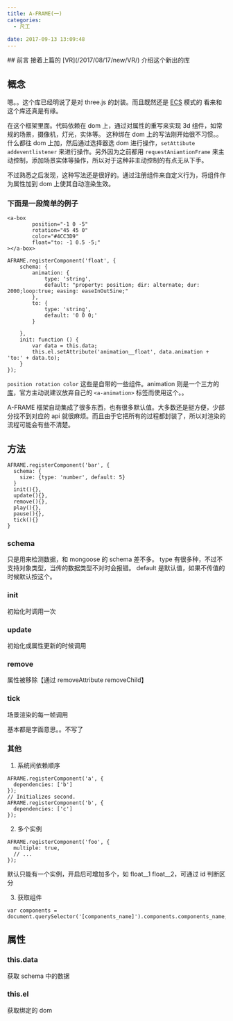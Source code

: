 ```yaml
---
title: A-FRAME(一)
categories:
  - 尺工
 
date: 2017-09-13 13:09:48
---
```

<p></p>
<!-- more -->
## 前言
接着上篇的 [VR](/2017/08/17/new/VR/) 介绍这个新出的库

## 概念
嗯。。这个库已经明说了是对 three.js 的封装。而且既然还是 [ECS](/2017/08/07/尺工/ECS/) 模式的
看来和这个库还真是有缘。

在这个框架里面。代码依赖在 dom 上，通过对属性的重写来实现 3d 组件，如常规的场景，摄像机，灯光，实体等。
这种绑在 dom 上的写法刚开始很不习惯。。什么都往 dom 上加，然后通过选择器选 dom 进行操作，`setAttibute addeventlistener` 来进行操作。另外因为之前都用 `requestAniamtionFrame` 来主动控制，添加场景实体等操作，所以对于这种非主动控制的有点无从下手。

不过熟悉之后发现，这种写法还是很好的。通过注册组件来自定义行为，将组件作为属性加到 dom 上使其自动渲染生效。

### 下面是一段简单的例子
```
<a-box 
		position="-1 0 -5" 
		rotation="45 45 0" 
		color="#4CC3D9"
		float="to: -1 0.5 -5;"
></a-box>

AFRAME.registerComponent('float', {
	schema: {
		animation: {
			type: 'string',
			default: "property: position; dir: alternate; dur: 2000;loop:true; easing: easeInOutSine;"
		},
		to: {
			type: 'string',
			default: '0 0 0;'
		}

	},
	init: function () {
		var data = this.data;
		this.el.setAttribute('animation__float', data.animation + 'to:' + data.to);
	}
});

```

`position rotation color` 这些是自带的一些组件。animation 则是一个三方的[库](https://github.com/ngokevin/kframe/tree/master/components/animation/)，官方主动说建议放弃自己的 `<a-animation>` 标签而使用这个。。

A-FRAME 框架自动集成了很多东西，也有很多默认值。大多数还是挺方便，少部分找不到对应的 api 就很麻烦。而且由于它把所有的过程都封装了，所以对渲染的流程可能会有些不清楚。

## 方法
```
AFRAME.registerComponent('bar', {
  schema: {
    size: {type: 'number', default: 5}
  }
  init(){},
  update(){},
  remove(){},
  play(){},
  pause(){},
  tick(){}
}
```

### schema
只是用来检测数据，和 mongoose 的 schema 差不多。
type 有很多种，不过不支持对象类型，当传的数据类型不对时会报错。
default 是默认值，如果不传值的时候默认按这个。

### init
初始化时调用一次

### update
初始化或属性更新的时候调用

### remove
属性被移除【通过 removeAttribute removeChild】

### tick
场景渲染的每一帧调用

基本都是字面意思。。不写了
### 其他

1. 系统间依赖顺序
```
AFRAME.registerComponent('a', {
  dependencies: ['b']
});
// Initializes second.
AFRAME.registerComponent('b', {
  dependencies: ['c']
});
```

2. 多个实例
```
AFRAME.registerComponent('foo', {
  multiple: true,
  // ...
});
```
默认只能有一个实例，开启后可增加多个，如 float__1  float__2，可通过 id 判断区分

3. 获取组件
```
var components = document.querySelector('[components_name]').components.components_name;
```

## 属性

### this.data
获取 schema 中的数据
### this.el
获取绑定的 dom
